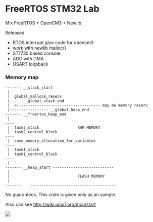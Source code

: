 
# FreeRTOS STM32 Lab

Mix FreeRTOS + OpenCM3 + Newlib

Released
- RTOS interrupt glue code for opencm3
- work with newlib malloc()
- ST7735 based console
- ADC with DMA
- USART loopback

### Memory map

```
------- __stack_start
 |
 |  global_mallock_reserv
 |----  __global_stack_end
 |  <------------------------------------- may be memory reserv
 |----------------- __global_heap_end
------- __freertos_heap_end
 |
----
 |  task2_stack                 RAM MEMORY
 |  task2_control_block
----
 |  some_memory_allocation_for_variables
----
 |  task1_stack
 |  task1_control_block
----
 |
------- __heap_start ---------------------------
 |
 |                              FLASH MEMORY
 | 
-------    --------------------------------------
```

No guarantees. This code is given only as an sample.

Also can see http://wiki.unix7.org/mcu/start

![](http://wiki.unix7.org/_media/mcu/img_20180422_144519-480.jpg)

